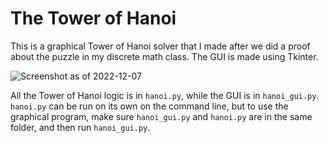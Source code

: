 # The Tower of Hanoi

This is a graphical Tower of Hanoi solver that I made after we did a proof about the puzzle in my discrete math class. The GUI is made using Tkinter.

![Screenshot as of 2022-12-07](./screenshot.png?raw=true "Screenshot as of 2022-12-07")

All the Tower of Hanoi logic is in `hanoi.py`, while the GUI is in `hanoi_gui.py`. `hanoi.py` can be run on its own on the command line, but to use the graphical program, make sure `hanoi_gui.py` and `hanoi.py` are in the same folder, and then run `hanoi_gui.py`.
